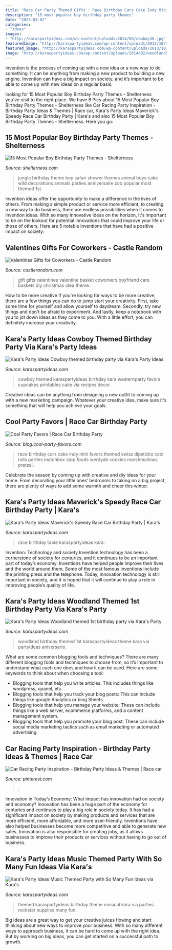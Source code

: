 ```yaml
---
title: "Race Car Party Themed Gifts : Race Birthday Cars Cake Indy Mini Favors Themed Swiss Dipsticks Cool Rolls Parties Matchbox Stop Foods Werdyab Cookies Marshmallows Pretzel"
description: "15 most popular boy birthday party themes"
date: "2023-03-02"
categories:
- "ideas"
images:
- "http://karaspartyideas.com/wp-content/uploads/2014/08/cowboy30.jpg"
featuredImage: "http://karaspartyideas.com/wp-content/uploads/2013/10/music-12.jpg"
featured_image: "http://karaspartyideas.com/wp-content/uploads/2013/10/music-12.jpg"
image: "http://karaspartyideas.com/wp-content/uploads/2014/02/woodland50.jpg"
---
```



Invention is the process of coming up with a new idea or a new way to do something. It can be anything from making a new product to building a new engine. Invention can have a big impact on society, and it’s important to be able to come up with new ideas on a regular basis.

	

		
looking for 15 Most Popular Boy Birthday Party Themes - Shelterness you've visit to the right place. We have 8 Pics about 15 Most Popular Boy Birthday Party Themes - Shelterness like Car Racing Party Inspiration - Birthday Party Ideas &amp; Themes | Race car, Kara&#039;s Party Ideas Maverick&#039;s Speedy Race Car Birthday Party | Kara&#039;s and also 15 Most Popular Boy Birthday Party Themes - Shelterness. Here you go:
		
    
## 15 Most Popular Boy Birthday Party Themes - Shelterness

<img loading=lazy src="https://i.shelterness.com/2019/06/13-Jungle-birthday-party-theme-is-a-gorgeous-fun-and-bright-idea-rock-various-savanna-animals.jpg" onerror="this.onerror=null;this.src='https://tse1.mm.bing.net/th?id=OIP.fp2nZfGb3FrFzWIwxESs6AHaKn&amp;pid=15.1';" alt="15 Most Popular Boy Birthday Party Themes - Shelterness">

_Source: shelterness.com_

>jungle birthday theme boy safari shower themes animal boys cake wild decorations animals parties anniversaire zoo popular most themed 1st. 

	

Invention ideas offer the opportunity to make a difference in the lives of others. From making a simple product or service more efficient, to creating a new way to do business, there are endless possibilities when it comes to invention ideas. With so many innovative ideas on the horizon, it's important to be on the lookout for potential innovations that could improve your life or those of others. Here are 5 notable inventions that have had a positive impact on society: 
    
## Valentines Gifts For Coworkers - Castle Random

<img loading=lazy src="https://castlerandom.com/wp-content/uploads/2019/11/red-basket-gift-idea.jpg" onerror="this.onerror=null;this.src='https://tse3.mm.bing.net/th?id=OIP.GPVUvsnfX073fauq-4KqowHaJ4&amp;pid=15.1';" alt="Valentines Gifts for Coworkers - Castle Random">

_Source: castlerandom.com_

>gift gifts valentines valentine basket coworkers boyfriend care baskets diy christmas idea theme. 

	

How to be more creative
If you're looking for ways to be more creative, there are a few things you can do to jump start your creativity. First, take some time for yourself and allow yourself to daydream. Secondly, try new things and don't be afraid to experiment. And lastly, keep a notebook with you to jot down ideas as they come to you. With a little effort, you can definitely increase your creativity.

    
## Kara&#039;s Party Ideas Cowboy Themed Birthday Party Via Kara&#039;s Party Ideas

<img loading=lazy src="http://karaspartyideas.com/wp-content/uploads/2014/08/cowboy30.jpg" onerror="this.onerror=null;this.src='https://tse4.mm.bing.net/th?id=OIP.dTwQsm7z7vRqo6xewYw5egHaFc&amp;pid=15.1';" alt="Kara&#039;s Party Ideas Cowboy themed birthday party via Kara&#039;s Party Ideas">

_Source: karaspartyideas.com_

>cowboy themed karaspartyideas birthday kara westernparty favors cupcakes printables cake via recipes decor. 

	

Creative ideas can be anything from designing a new outfit to coming up with a new marketing campaign. Whatever your creative idea, make sure it's something that will help you achieve your goals.

    
## Cool Party Favors | Race Car Birthday Party

<img loading=lazy src="http://blog.cool-party-favors.com/wp-content/uploads/2013/03/Race-Car-Party-Food-1024x680.jpg" onerror="this.onerror=null;this.src='https://tse2.mm.bing.net/th?id=OIP.-akRlkAzzTTn8oWfIsWKEAHaE6&amp;pid=15.1';" alt="Cool Party Favors | Race Car Birthday Party">

_Source: blog.cool-party-favors.com_

>race birthday cars cake indy mini favors themed swiss dipsticks cool rolls parties matchbox stop foods werdyab cookies marshmallows pretzel. 

	

Celebrate the season by coming up with creative and diy ideas for your home. From decorating your little ones’ bedrooms to taking on a big project, there are plenty of ways to add some warmth and cheer this winter.

    
## Kara&#039;s Party Ideas Maverick&#039;s Speedy Race Car Birthday Party | Kara&#039;s

<img loading=lazy src="https://karaspartyideas.com/wp-content/uploads/2017/01/Race-Car-Birthday-Party-via-Karas-Party-Ideas-KarasPartyIdeas.com30.jpeg" onerror="this.onerror=null;this.src='https://tse4.mm.bing.net/th?id=OIP.7bteYA3O1egGBSlqkGBMzAHaLH&amp;pid=15.1';" alt="Kara&#039;s Party Ideas Maverick&#039;s Speedy Race Car Birthday Party | Kara&#039;s">

_Source: karaspartyideas.com_

>race birthday table karaspartyideas kara. 

	

Invention: Technology and society
Invention technology has been a cornerstone of society for centuries, and it continues to be an important part of today’s economy. Inventions have helped people improve their lives and the world around them. Some of the most famous inventions include the printing press and the telephone. Today, innovation technology is still important in society, and it is hoped that it will continue to play a role in improving people’s quality of life.

    
## Kara&#039;s Party Ideas Woodland Themed 1st Birthday Party Via Kara&#039;s Party

<img loading=lazy src="http://karaspartyideas.com/wp-content/uploads/2014/02/woodland50.jpg" onerror="this.onerror=null;this.src='https://tse4.mm.bing.net/th?id=OIP.fbYHXftg7AwVhFbD1PHskQHaLH&amp;pid=15.1';" alt="Kara&#039;s Party Ideas Woodland themed 1st birthday party via Kara&#039;s Party">

_Source: karaspartyideas.com_

>woodland birthday themed 1st karaspartyideas theme kara via partyideas aniversario. 

	

What are some common blogging tools and techniques?
There are many different blogging tools and techniques to choose from, so it’s important to understand what each one does and how it can be used. Here are some keywords to think about when choosing a tool:
- Blogging tools that help you write articles: This includes things like wordpress, cpanel, etc.
- Blogging tools that help you track your blog posts: This can include things like google Analytics or bing Sheets.
- Blogging tools that help you manage your website: These can include things like a web server, ecommerce platforms, and a content management system. 
- Blogging tools that help you promote your blog post: These can include social media marketing tactics such as email marketing or automated advertising.

    
## Car Racing Party Inspiration - Birthday Party Ideas &amp; Themes | Race Car

<img loading=lazy src="https://i.pinimg.com/736x/f0/75/ce/f075ce10e66ff7f7c9f765443a1d753d.jpg" onerror="this.onerror=null;this.src='https://tse3.mm.bing.net/th?id=OIP.h1ngX3l1xtxqfu7-cKNCPQHaLY&amp;pid=15.1';" alt="Car Racing Party Inspiration - Birthday Party Ideas &amp; Themes | Race car">

_Source: pinterest.com_

>. 

	

Innovation in Today’s Economy: What impact has innovation had on society and economy?
Innovation has been a huge part of the economy for centuries and continues to play a big role in society today. It has had a significant impact on society by making products and services that are more efficient, more affordable, and more user-friendly. Inventions have also helped businesses become more competitive and able to generate new sales. Innovation is also responsible for creating jobs, as it allows businesses to improve their products or services without having to go out of business.

    
## Kara&#039;s Party Ideas Music Themed Party With So Many Fun Ideas Via Kara&#039;s

<img loading=lazy src="http://karaspartyideas.com/wp-content/uploads/2013/10/music-12.jpg" onerror="this.onerror=null;this.src='https://tse3.mm.bing.net/th?id=OIP.31St2GWcPsEzUG3yU0GGLwHaLH&amp;pid=15.1';" alt="Kara&#039;s Party Ideas Music Themed Party with So Many Fun Ideas via Kara&#039;s">

_Source: karaspartyideas.com_

>themed karaspartyideas birthday theme musical kara via parties rockstar supplies many fun. 

	

Big ideas are a great way to get your creative juices flowing and start thinking about new ways to improve your business. With so many different ways to approach business, it can be hard to come up with the right idea. But by working on big ideas, you can get started on a successful path to growth.

